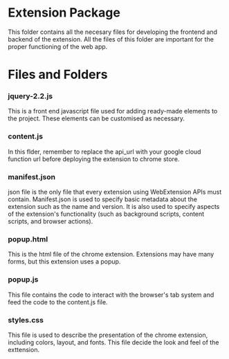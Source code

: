 # Extension Package
This folder contains all the necesary files for developing the frontend and backend of the extension. All the files of this folder are important for the proper functioning of the web app.
# Files and Folders
### jquery-2.2.js
This is a front end javascript file used for adding ready-made elements to the project. These elements can be customised as necessary.

### content.js
In this flder, remember to replace the api_url with your google cloud function url before deploying the extension to chrome store.

### manifest.json
json file is the only file that every extension using WebExtension APIs must contain. Manifest.json is used to specify basic metadata about the extension such as the name and version. It is also used to specify aspects of the extension's functionality (such as background scripts, content scripts, and browser actions).

### popup.html
This is the html file of the chrome extension. Extensions may have many forms, but this extension uses a popup.

### popup.js
This file contains the code to interact with the browser's tab system and feed the code to the content.js file.

### styles.css
This file is used to describe the presentation of the chrome extension, including colors, layout, and fonts. This file decide the look and feel of the exttension.
